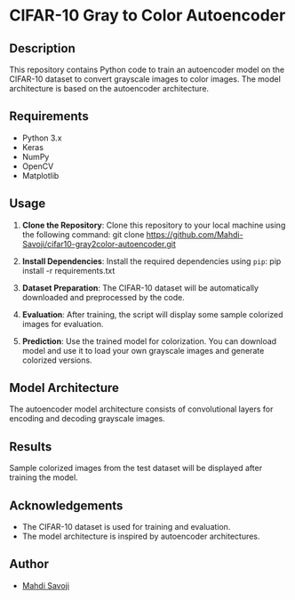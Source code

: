 # CIFAR-10 Gray to Color Autoencoder

## Description
This repository contains Python code to train an autoencoder model on the CIFAR-10 dataset to convert grayscale images to color images. The model architecture is based on the autoencoder architecture.

## Requirements
- Python 3.x
- Keras
- NumPy
- OpenCV
- Matplotlib

## Usage
1. **Clone the Repository**: Clone this repository to your local machine using the following command:
git clone https://github.com/Mahdi-Savoji/cifar10-gray2color-autoencoder.git


2. **Install Dependencies**: Install the required dependencies using `pip`:
pip install -r requirements.txt

3. **Dataset Preparation**: The CIFAR-10 dataset will be automatically downloaded and preprocessed by the code.

5. **Evaluation**: After training, the script will display some sample colorized images for evaluation.

6. **Prediction**: Use the trained model for colorization. You can download model and use it to load your own grayscale images and generate colorized versions.

## Model Architecture
The autoencoder model architecture consists of convolutional layers for encoding and decoding grayscale images.

## Results
Sample colorized images from the test dataset will be displayed after training the model.

## Acknowledgements
- The CIFAR-10 dataset is used for training and evaluation.
- The model architecture is inspired by autoencoder architectures.

## Author
- [Mahdi Savoji](https://github.com/Mahdi-Savoji)

